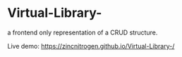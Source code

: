 # Virtual-Library-
a frontend only representation of a CRUD structure. 

Live demo: https://zincnitrogen.github.io/Virtual-Library-/
